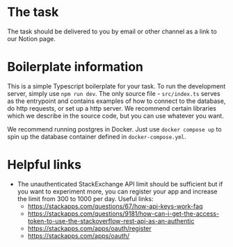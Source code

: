 # The task

The task should be delivered to you by email or other channel as a link to our Notion page.

# Boilerplate information

This is a simple Typescript boilerplate for your task.
To run the development server, simply use `npm run dev`.
The only source file - `src/index.ts` serves as the entrypoint and contains
examples of how to connect to the database, do http requests, or set up a http server.
We recommend certain libraries which we describe in the source code, but you can use whatever you want.

We recommend running postgres in Docker. Just use `docker compose up` to spin up the database container
defined in `docker-compose.yml`.


# Helpful links

- The unauthenticated StackExchange API limit should be sufficient but if you want to experiment more,
  you can register your app and increase the limit from 300 to 1000 per day. Useful links:
  - https://stackapps.com/questions/67/how-api-keys-work-faq
  - https://stackapps.com/questions/9181/how-can-i-get-the-access-token-to-use-the-stackoverflow-rest-api-as-an-authentic
  - https://stackapps.com/apps/oauth/register
  - https://stackapps.com/apps/oauth/
